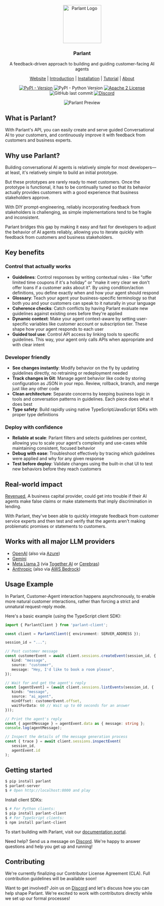 
<div align="center">
<img alt="Parlant Logo" src="https://github.com/emcie-co/parlant/blob/70757094103f6cc50e311edaeb0729e960fbcb56/logo.png" width="125" />
  <h3>Parlant</h3>
  <p>A feedback-driven approach to building and guiding customer-facing AI agents</p>
  <p>
    <a href="https://www.parlant.io/" target="_blank">Website</a> |
    <a href="https://www.parlant.io/docs/introduction" target="_blank">Introduction</a> |
    <a href="https://www.parlant.io/docs/quickstart/installation" target="_blank">Installation</a> |
    <a href="https://www.parlant.io/docs/quickstart/tutorial" target="_blank">Tutorial</a> |
    <a href="https://www.parlant.io/docs/about" target="_blank">About</a>
  </p>
  <p>
    <a href="https://pypi.org/project/parlant/" alt="Parlant on PyPi"><img alt="PyPI - Version" src="https://img.shields.io/pypi/v/parlant"></a>
    <img alt="PyPI - Python Version" src="https://img.shields.io/pypi/pyversions/parlant">
    <a href="https://opensource.org/licenses/Apache-2.0"><img alt="Apache 2 License" src="https://img.shields.io/badge/license-Apache%202.0-blue.svg" /></a>
    <img alt="GitHub last commit" src="https://img.shields.io/github/last-commit/emcie-co/parlant">
    <a href="https://discord.gg/QXKvkqph"><img alt="Discord" src="https://img.shields.io/discord/1312378700993663007?style=flat&logo=discord&logoColor=white&label=discord">
</a>
  </p>
  <img alt="Parlant Preview" src="https://github.com/emcie-co/parlant/blob/02c0e11116e03f3622077436ce9d61811bceb519/preview.gif" />
</div>

## What is Parlant?
With Parlant's API, you can easily create and serve guided Conversational AI to your customers, and continuously improve it with feedback from customers and business experts.

## Why use Parlant?
Building conversational AI agents is relatively simple for most developers—at least, it's relatively simple to build an initial prototype.

But these prototypes are rarely ready to meet customers. Once the prototype is functional, it has to be continually tuned so that its behavior actually provides customers with a good experience that business stakeholders approve.

With DIY prompt-engineering, reliably incorporating feedback from stakeholders is challenging, as simple implementations tend to be fragile and inconsistent.

Parlant bridges this gap by making it easy and fast for developers to adjust the behavior of AI agents reliably, allowing you to iterate quickly with feedback from customers and business stakeholders.

## Key benefits

### Control that actually works
* **Guidelines**: Control responses by writing contextual rules - like "offer limited time coupons if it's a holiday" or "make it very clear we don't offer loans if a customer asks about it". By using condition/action definitions, you define exactly when and how your agent should respond
* **Glossary**: Teach your agent your business-specific terminology so that both you and your customers can speak to it naturally in your language
* **Coherence checks**: Catch conflicts by having Parlant evaluate new guidelines against existing ones before they're applied
* **Dynamic context**: Make your agent context-aware by setting user-specific variables like customer account or subscription tier. These shape how your agent responds to each user
* **Guided tool use**: Control API access by linking tools to specific guidelines. This way, your agent only calls APIs when appropriate and with clear intent

### Developer friendly
* **See changes instantly**: Modify behavior on the fly by updating guidelines directly, no retraining or redeployment needed
* **Track changes in Git**: Manage agent behavior like code by storing configuration as JSON in your repo. Review, rollback, branch, and merge just like any other code
* **Clean architecture**: Separate concerns by keeping business logic in tools and conversation patterns in guidelines. Each piece does what it does best
* **Type safety**: Build rapidly using native TypeScript/JavaScript SDKs with proper type definitions

### Deploy with confidence
* **Reliable at scale**: Parlant filters and selects guidelines per context, allowing you to scale your agent's complexity and use-cases while maintaining consistent, focused behavior
* **Debug with ease**: Troubleshoot effectively by tracing which guidelines were applied and why for any given response
* **Test before deploy**: Validate changes using the built-in chat UI to test new behaviors before they reach customers

## Real-world impact

[Revenued](https://www.revenued.com), A business capital provider, could get into trouble if their AI agents make false claims or make statements that imply discrimination in lending.

With Parlant, they've been able to quickly integrate feedback from customer service experts and then test and verify that the agents aren't making problematic promises or statements to customers.

## Works with all major LLM providers
- [OpenAI](https://platform.openai.com/docs/overview) (also via [Azure](https://learn.microsoft.com/en-us/azure/ai-services/openai/))
- [Gemini](https://ai.google.dev/)
- [Meta Llama 3](https://www.llama.com/) (via [Together AI](https://www.together.ai/) or [Cerebras](https://cerebras.ai/))
- [Anthropic](https://www.anthropic.com/api) (also via [AWS Bedrock](https://aws.amazon.com/bedrock/))

## Usage Example
In Parlant, Customer-Agent interaction happens asynchronously, to enable more natural customer interactions, rather than forcing a strict and unnatural request-reply mode.

Here's a basic example (using the TypeScript client SDK):

```typescript
import { ParlantClient } from 'parlant-client';

const client = ParlantClient({ environment: SERVER_ADDRESS });

session_id = "...";

// Post customer message
const customerEvent = await client.sessions.createEvent(session_id, {
   kind: "message",
   source: "customer",
   message: "Hey, I'd like to book a room please",
});

// Wait for and get the agent's reply
const [agentEvent] = (await client.sessions.listEvents(session_id, {
   kinds: "message",
   source: "ai_agent",
   minOffset: customerEvent.offset,
   waitForData: 60 // Wait up to 60 seconds for an answer
}));

// Print the agent's reply
const { agentMessage } = agentEvent.data as { message: string };
console.log(agentMessage);

// Inspect the details of the message generation process
const { trace } = await client.sessions.inspectEvent(
   session_id,
   agentEvent.id
);
```

## Getting started
```bash
$ pip install parlant
$ parlant-server
$ # Open http://localhost:8000 and play
```

Install client SDKs:
```bash
$ # For Python clients:
$ pip install parlant-client
$ # For TypeScript clients:
$ npm install parlant-client
```

To start building with Parlant, visit our [documentation portal](https://parlant.io/quickstart/installation).

Need help? Send us a message on [Discord](https://discord.gg/QXKvkqph). We're happy to answer questions and help you get up and running!

## Contributing
We're currently finalizing our Contributor License Agreement (CLA). Full contribution guidelines will be available soon! 

Want to get involved? Join us on [Discord](https://discord.gg/QXKvkqph) and let's discuss how you can help shape Parlant. We're excited to work with contributors directly while we set up our formal processes!
